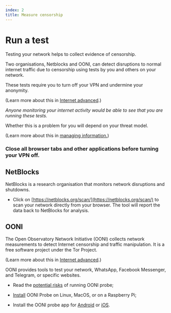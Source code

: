 ```yaml
---
index: 2
title: Measure censorship
---
```

# Run a test

Testing your network helps to collect evidence of censorship. 

Two organisations, Netblocks and OONI, can detect disruptions to normal internet traffic due to censorship using tests by you and others on your network. 

These tests require you to turn off your VPN and undermine your anonymity. 

(Learn more about this in [Internet advanced](umbrella://lesson/the-internet/1).) 

_Anyone monitoring your internet activity would be able to see that you are running these tests._

Whether this is a problem for you will depend on your threat model.

(Learn more about this in [managing information.](umbrella://lesson/managing-information))

### Close all browser tabs and other applications before turning your VPN off.

## NetBlocks

NetBlocks is a research organisation that monitors network disruptions and shutdowns. 

*	Click on [https://netblocks.org/scan/](https://netblocks.org/scan/) to scan your network directly from your browser. The tool will report the data back to NetBlocks for analysis.

## OONI

The Open Observatory Network Initiative (OONI) collects network measurements to detect Internet censorship and traffic manipulation. It is a free software project under the Tor Project. 

(Learn more about this in [Internet advanced](umbrella://lesson/the-internet/1).) 

OONI provides tools to test your network, WhatsApp, Facebook Messenger, and Telegram, or specific websites. 

*	Read the [potential risks](https://ooni.torproject.org/about/risks/) of running OONI probe;

*	[Install](https://ooni.torproject.org/install/ooniprobe/) OONI Probe on Linux, MacOS, or on a Raspberry Pi; 

*	Install the OONI probe app for [Android](https://play.google.com/store/apps/details?id=org.openobservatory.ooniprobe) or [iOS](https://itunes.apple.com/us/app/id1199566366).